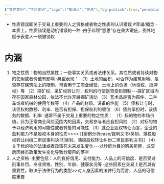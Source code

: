 ```yaml
---
{"文件类别":"学习笔记","tags":["知识点","民法"],"dg-publish":true,"permalink":"/学习笔记studyup/知识点cheese/性质错误/","dgPassFrontmatter":true,"created":"2024-07-17T10:27:26.454+08:00","updated":"2024-10-25T12:37:46.274+08:00"}
---
```


- 性质错误即关于交易上重要的人之资格或者物之性质的认识错误 #背诵/概念 
·本质上，性质错误是动机错误的一种
·由于此项“意思”存在重大瑕疵，例外地赋予表意人一项撤销权
# 内涵
1. 物之性质：物的自然属性；一些事实关系或者法律关系，其性质或者持续对物的使用或者价值有影响
·典型表现：
（1）土地的面积、可否作为建筑用地、是否存在建筑法上的限制、可否用于工商业经营、土地上的负担（地役权、抵押权）等
（2）探矿权、采矿权转让时，权利的行使是否受到限制---探矿区域内存在国家森林公园，依法不允许开展探矿活动
（3）艺术品是否为原件、二手车或者机械的使用年数等
（4）产品的材质、设备的性能
（5）债权让与时，该债权的数额、利率、是否有担保、担保权利的顺位
（6）债务承担时，该债务的数额、利率
·通常不属于交易上重要的物之性质：
（1）标的物的市场价值，此为正常商业风险范围内的因素，交易参与者应自担风险
（2）对标的物予以经济利用的可能性或者转售的可能性
（3）就企业股权转让而言，企业的盈利能力不是股权本身的性质>>>> [[案例分析case/裁判文书/吴钊、蒲稳股权转让纠纷二审民事判决书\|吴钊、蒲稳股权转让纠纷二审民事判决书]]
（4）关于标的物的法律或者政策在未来发生变化---以炒房为目的购买房屋，成交后因楼市政策发生变化导致炒房目的落空
2. 人之资格
·主要包括：人的良好信用、支付能力、人品上的可信度、是否受过刑事处罚、专业资格、性别、年龄、健康状况等
·这些因素在交易上是否具有重要性，取决于法律行为的类型>>对人身因素的法律行为而言，人品的可信度重要

